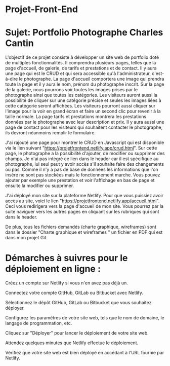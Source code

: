 # Projet-Front-End

# Sujet: Portfolio Photographe Charles Cantin 

L'objectif de ce projet consiste à développer un site web de portfolio doté de multiples fonctionnalités. Il comprendra plusieurs pages, telles que la page d'accueil, de galerie, de tarifs et prestations et de contact. Il y aura une page qui est le CRUD et qui sera accessible qu'à l'administrateur, c'est-à-dire le photographe. La page d'accueil comportera une image qui prendra toute la page et il y aura le nom, prénom du photographe inscrit. Sur la page de la galerie, nous pourrons voir toutes les images prises par le photographe ainsi que toutes les catégories. Les visiteurs auront aussi la possibilité de cliquer sur une catégorie précise et seules les images liées à cette catégorie seront affichées. Les visiteurs pourront aussi cliquer sur l'image pour la voir en grand écran et faire un second clic pour revenir à la taille normale. La page tarifs et prestations montrera les prestations données par le photographe avec leur description et prix. Il y aura aussi une page de contact pour les visiteurs qui souhaitent contacter le photographe, ils devront néanmoins remplir le formulaire. 


J'ai rajouté une page pour montrer le CRUD en Javascript qui est disponible via le lien suivant "https://projetfrontend.netlify.app/crud.html". Sur cette page, le photographe a la possibilité d'ajouter, de modifier ou supprimer des champs. Je n'ai pas intégré ce lien dans le header car il est spécifique au photographe, lui seul peut y avoir accès s'il souhaite faire des changements ou pas. Comme il n'y a pas de base de données les informations que l'on insère ne sont pas stockées mais le fonctionnement marche. Vous pouvez ajouter par exemple une prestation et voir l'affichage en bas de page et ensuite la modifier ou supprimer. 



J'ai déployé mon site sur la plateforme Netlify. Pour que vous puissiez avoir accès au site, voici le lien "https://projetfrontend.netlify.app/accueil.html". Ceci vous redirigera vers la page d'accueil de mon site. Vous pourrez par la suite naviguer vers les autres pages en cliquant sur les rubriques qui sont dans le header. 

De plus, tous les fichiers demandés (charte graphique, wireframes) sont dans le dossier "Charte graphique et wireframes " un fichier en PDF qui est dans mon projet Git.

# Démarches à suivres pour le déploiement en ligne :

Créez un compte sur Netlify si vous n'en avez pas déjà un.

Connectez votre compte GitHub, GitLab ou Bitbucket avec Netlify.

Sélectionnez le dépôt GitHub, GitLab ou Bitbucket que vous souhaitez déployer.

Configurez les paramètres de votre site web, tels que le nom de domaine, le langage de programmation, etc.

Cliquez sur "Déployer" pour lancer le déploiement de votre site web.

Attendez quelques minutes que Netlify effectue le déploiement.

Vérifiez que votre site web est bien déployé en accédant à l'URL fournie par Netlify.
